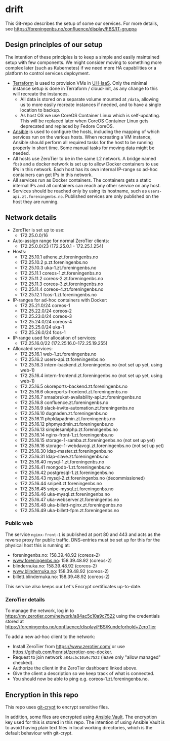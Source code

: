 # drift

This Git-repo describes the setup of some our services.
For more details, see
https://foreningenbs.no/confluence/display/FBS/IT-gruppa

## Design principles of our setup

The intention of these principles is to keep a simple and easily
maintained setup with few components. We might consider moving
to something more complex later (such as Kubernetes) if we need
more HA capabilities or a platform to control services deployment.

- [Terraform](./uh-iaas/) is used to provision VMs in
  [UH-IaaS](http://docs.uh-iaas.no/en/latest/index.html). Only the minimal
  instance setup is done in Terraform / cloud-init, as any change to this
  will recreate the instances.
  - All data is stored on a separate volume mounted at `/data`, allowing us
    to more easily recreate instances if needed, and to have a single
    location to backup.
  - As host OS we use CoreOS Container Linux which is self-updating.
    This will be replaced later when CoreOS Container Linux gets
    deprecated and replaced by Fedore CoreOS.
- [Ansible](./ansible/) is used to configure the hosts, including the
  mapping of which services run on the various hosts. When recreating a
  VM instance, Ansible should perform all required tasks for the host
  to be running properly in short time. Some manual tasks for moving data
  might be needed.
- All hosts use ZeroTier to be in the same L2 network. A bridge named `fbs0`
  and a docker network is set up to allow Docker containers to use IPs
  in this network.
  Each host has its own internal IP-range so ad-hoc containers can get
  IPs in this network.
- All services run as Docker containers. The containers gets a static
  internal IPs and all containers can reach any other service on any host.
- Services should be reached only by using its hostname, such as
  `users-api.zt.foreningenbs.no`. Published services are only published
  on the host they are running.

## Network details

- ZeroTier is set up to use:
  - 172.25.0.0/16
- Auto-assign range for normal ZeroTier clients:
  - 172.25.0.0/23 (172.25.0.1 - 172.25.1.254)
- Hosts:
  - 172.25.10.1 athene.zt.foreningenbs.no
  - 172.25.10.2 p.zt.foreningenbs.no
  - 172.25.10.3 uka-1.zt.foreningenbs.no
  - 172.25.11.1 coreos-1.zt.foreningenbs.no
  - 172.25.11.2 coreos-2.zt.foreningenbs.no
  - 172.25.11.3 coreos-3.zt.foreningenbs.no
  - 172.25.11.4 coreos-4.zt.foreningenbs.no
  - 172.25.12.1 fcos-1.zt.foreningenbs.no
- IP-ranges for ad-hoc containers with Docker:
  - 172.25.21.0/24 coreos-1
  - 172.25.22.0/24 coreos-2
  - 172.25.23.0/24 coreos-3
  - 172.25.24.0/24 coreos-4
  - 172.25.25.0/24 uka-1
  - 172.25.26.0/24 fcos-1
- IP-range used for allocation of services:
  - 172.25.16.0/22 (172.25.16.0-172.25.19.255)
- Allocated services:
  - 172.25.16.1 web-1.zt.foreningenbs.no
  - 172.25.16.2 users-api.zt.foreningenbs.no
  - 172.25.16.3 intern-backend.zt.foreningenbs.no (not set up yet, using web-1)
  - 172.25.16.4 intern-frontend.zt.foreningenbs.no (not set up yet, using web-1)
  - 172.25.16.5 okoreports-backend.zt.foreningenbs.no
  - 172.25.16.6 okoreports-frontend.zt.foreningenbs.no
  - 172.25.16.7 smaabruket-availability-api.zt.foreningenbs.no
  - 172.25.16.8 confluence.zt.foreningenbs.no
  - 172.25.16.9 slack-invite-automation.zt.foreningenbs.no
  - 172.25.16.10 dugnaden.zt.foreningenbs.no
  - 172.25.16.11 phpldapadmin.zt.foreningenbs.no
  - 172.25.16.12 phpmyadmin.zt.foreningenbs.no
  - 172.25.16.13 simplesamlphp.zt.foreningenbs.no
  - 172.25.16.14 nginx-front-1.zt.foreningenbs.no
  - 172.25.16.15 storage-1-samba.zt.foreningenbs.no (not set up yet)
  - 172.25.16.16 storage-1-webdavcgi.zt.foreningenbs.no (not set up yet)
  - 172.25.16.30 ldap-master.zt.foreningenbs.no
  - 172.25.16.31 ldap-slave.zt.foreningenbs.no
  - 172.25.16.40 mysql-1.zt.foreningenbs.no
  - 172.25.16.41 mongodb-1.zt.foreningenbs.no
  - 172.25.16.42 postgresql-1.zt.foreningenbs.no
  - 172.25.16.43 mysql-2.zt.foreningenbs.no (decommissioned)
  - 172.25.16.44 snipeit.zt.foreningenbs.no
  - 172.25.16.45 snipe-mysql.zt.foreningenbs.no
  - 172.25.16.46 uka-mysql.zt.foreningenbs.no
  - 172.25.16.47 uka-webserver.zt.foreningenbs.no
  - 172.25.16.48 uka-billett-nginx.zt.foreningenbs.no
  - 172.25.16.49 uka-billett-fpm.zt.foreningenbs.no

### Public web

The service `nginx-front-1` is published at port 80 and 443 and acts
as the reverse proxy for public traffic. DNS-entries must be
set up for this for the physical host this is running at:

- foreningenbs.no: 158.39.48.92 (coreos-2)
- www.foreningenbs.no: 158.39.48.92 (coreos-2)
- blindernuka.no: 158.39.48.92 (coreos-2)
- www.blindernuka.no: 158.39.48.92 (coreos-2)
- billett.blindernuka.no: 158.39.48.92 (coreos-2)

This service also keeps our Let's Encrypt certificates up-to-date.

### ZeroTier details

To manage the network, log in to https://my.zerotier.com/network/a84ac5c10a9c7522
using the credentials stored at
https://foreningenbs.no/confluence/display/FBS/Kundeforhold+ZeroTier

To add a new ad-hoc client to the network:

- Install ZeroTier from https://www.zerotier.com/ or use
  https://github.com/henrist/zerotier-one-docker.
- Request to join network `a84ac5c10a9c7522` (leave only "allow managed" checked).
- Authorize the client in the ZeroTier dashboard linked above.
- Give the client a description so we keep track of what is connected.
- You should now be able to ping e.g. coreos-1.zt.foreningenbs.no.

## Encryption in this repo

This repo uses [git-crypt](https://github.com/AGWA/git-crypt)
to encrypt sensitive files.

In addition, some files are encrypted using
[Ansible Vault](https://docs.ansible.com/ansible/latest/user_guide/vault.html).
The encryption key used for this is stored in this repo. The intention
of using Ansible Vault is to avoid having plain text files in local
working directories, which is the default behaviour with git-crypt.
